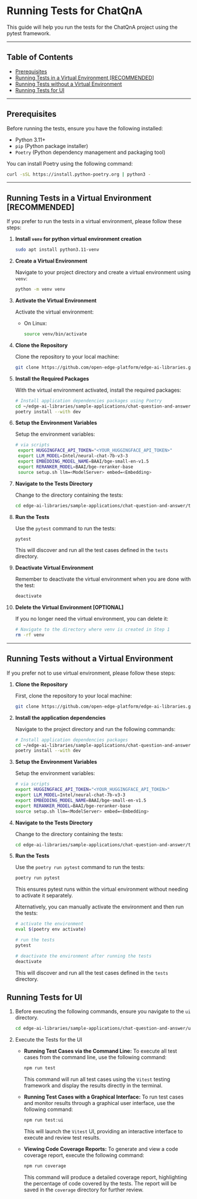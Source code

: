 # Running Tests for ChatQnA

This guide will help you run the tests for the ChatQnA project using the pytest framework.

---

## Table of Contents

- [Prerequisites](#prerequisites)
- [Running Tests in a Virtual Environment [RECOMMENDED]](#running-tests-in-a-virtual-environment-recommended)
- [Running Tests without a Virtual Environment](#running-tests-without-a-virtual-environment)
- [Running Tests for UI](#running-tests-for-ui)

---

## Prerequisites

Before running the tests, ensure you have the following installed:

- Python 3.11+
- `pip` (Python package installer)
- `Poetry` (Python dependency management and packaging tool)

You can install Poetry using the following command:

```bash
curl -sSL https://install.python-poetry.org | python3 -
```

---

## Running Tests in a Virtual Environment [RECOMMENDED]

If you prefer to run the tests in a virtual environment, please follow these steps:

1. **Install `venv` for python virtual environment creation**

   ```bash
   sudo apt install python3.11-venv
   ```

2. **Create a Virtual Environment**

    Navigate to your project directory and create a virtual environment using `venv`:

    ```bash
    python -m venv venv
    ```

3. **Activate the Virtual Environment**

    Activate the virtual environment:
    - On Linux:

      ```bash
      source venv/bin/activate
      ```

4. **Clone the Repository**

   Clone the repository to your local machine:

   ```bash
   git clone https://github.com/open-edge-platform/edge-ai-libraries.git
   ```

5. **Install the Required Packages**

    With the virtual environment activated, install the required packages:

    ```bash
    # Install application dependencies packages using Poetry
    cd ~/edge-ai-libraries/sample-applications/chat-question-and-answer
    poetry install --with dev
    ```

6. **Setup the Environment Variables**

   Setup the environment variables:

   ```bash
   # via scripts
    export HUGGINGFACE_API_TOKEN="<YOUR_HUGGINGFACE_API_TOKEN>"
    export LLM_MODEL=Intel/neural-chat-7b-v3-3
    export EMBEDDING_MODEL_NAME=BAAI/bge-small-en-v1.5
    export RERANKER_MODEL=BAAI/bge-reranker-base
    source setup.sh llm=<ModelServer> embed=<Embedding>
   ```

7. **Navigate to the Tests Directory**

   Change to the directory containing the tests:

   ```bash
   cd edge-ai-libraries/sample-applications/chat-question-and-answer/tests/unit_tests
   ```

8. **Run the Tests**

   Use the `pytest` command to run the tests:

   ```bash
   pytest
   ```

   This will discover and run all the test cases defined in the `tests` directory.

9. **Deactivate Virtual Environment**

   Remember to deactivate the virtual environment when you are done with the test:

   ```bash
   deactivate
   ```

10. **Delete the Virtual Environment [OPTIONAL]**

    If you no longer need the virtual environment, you can delete it:

    ```bash
    # Navigate to the directory where venv is created in Step 1
    rm -rf venv
    ```

---

## Running Tests without a Virtual Environment

If you prefer not to use virtual environment, please follow these steps:

1. **Clone the Repository**

    First, clone the repository to your local machine:

    ```bash
    git clone https://github.com/open-edge-platform/edge-ai-libraries.git
    ```

2. **Install the application dependencies**

   Navigate to the project directory and run the following commands:

   ```bash
   # Install application dependencies packages
   cd ~/edge-ai-libraries/sample-applications/chat-question-and-answer
   poetry install --with dev
   ```

3. **Setup the Environment Variables**

   Setup the environment variables:

   ```bash
   # via scripts
   export HUGGINGFACE_API_TOKEN="<YOUR_HUGGINGFACE_API_TOKEN>"
   export LLM_MODEL=Intel/neural-chat-7b-v3-3
   export EMBEDDING_MODEL_NAME=BAAI/bge-small-en-v1.5
   export RERANKER_MODEL=BAAI/bge-reranker-base
   source setup.sh llm=<ModelServer> embed=<Embedding>
   ```

4. **Navigate to the Tests Directory**

    Change to the directory containing the tests:

    ```bash
    cd edge-ai-libraries/sample-applications/chat-question-and-answer/tests/unit_tests
    ```

5. **Run the Tests**

    Use the `poetry run pytest` command to run the tests:

    ```bash
    poetry run pytest
    ```

    This ensures pytest runs within the virtual environment without needing to activate it separately.

    Alternatively, you can manually activate the environment and then run the tests:

    ```bash
    # activate the environment
    eval $(poetry env activate)

    # run the tests
    pytest

    # deactivate the environment after running the tests
    deactivate
    ```

    This will discover and run all the test cases defined in the `tests` directory.

## Running Tests for UI

1. Before executing the following commands, ensure you navigate to the `ui` directory.
   ```bash
   cd edge-ai-libraries/sample-applications/chat-question-and-answer/ui/react
   ```

2. Execute the Tests for the UI
   - **Running Test Cases via the Command Line:**
      To execute all test cases from the command line, use the following command:

      ```bash
      npm run test
      ```

      This command will run all test cases using the `Vitest` testing framework and display the results directly in the terminal.

   - **Running Test Cases with a Graphical Interface:**
      To run test cases and monitor results through a graphical user interface, use the following command:

      ```bash
      npm run test:ui
      ```

      This will launch the `Vitest` UI, providing an interactive interface to execute and review test results.

   - **Viewing Code Coverage Reports:**
      To generate and view a code coverage report, execute the following command:

      ```bash
      npm run coverage
      ```

      This command will produce a detailed coverage report, highlighting the percentage of code covered by the tests. The report will be saved in the `coverage` directory for further review.